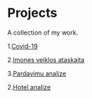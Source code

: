 # Projects
A collection of my work.

1.[Covid-19](https://github.com/Inga1973/project2/blob/master/Covid-19.pbix)

2.[Imones veiklos ataskaita](https://github.com/Inga1973/project2/blob/master/Imones%20veiklos%20ataskaita.pbix)

3.[Pardavimu analize](https://github.com/Inga1973/project2/blob/master/Pardavimu%20analize.pbix)

2.[Hotel analize](https://github.com/Inga1973/Projects/blob/main/hotel%20analize.ipynb)
